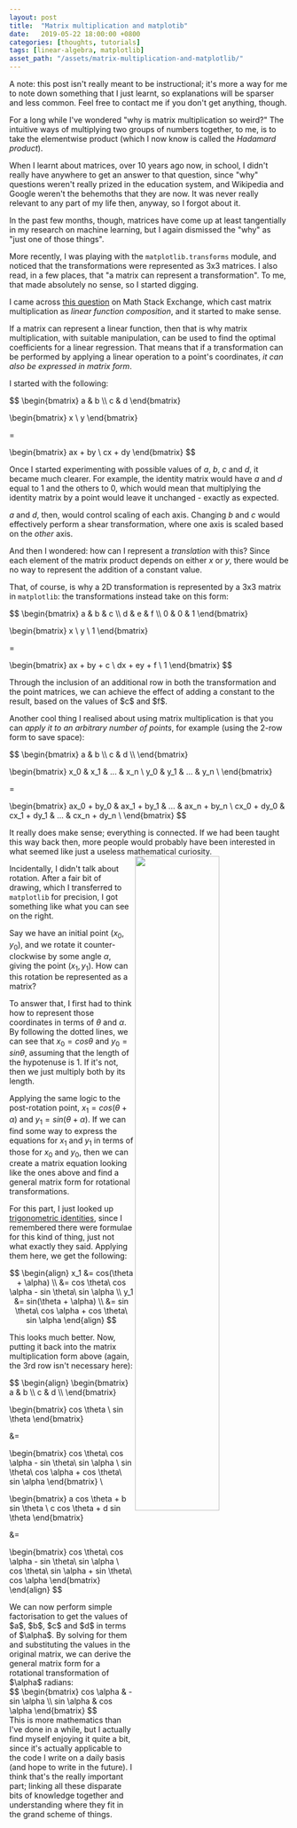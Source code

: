 ```yaml
---
layout: post
title:  "Matrix multiplication and matplotib"
date:   2019-05-22 18:00:00 +0800
categories: [thoughts, tutorials]
tags: [linear-algebra, matplotlib]
asset_path: "/assets/matrix-multiplication-and-matplotlib/"
---
```


A note: this post isn't really meant to be instructional; it's more a way for me to note down something that I just learnt, so explanations will be sparser and less common. Feel free to contact me if you don't get anything, though.

For a long while I've wondered "why is matrix multiplication so weird?" The intuitive ways of multiplying two groups of numbers together, to me, is to take the elementwise product (which I now know is called the *Hadamard product*).

When I learnt about matrices, over 10 years ago now, in school, I didn't really have anywhere to get an answer to that question, since "why" questions weren't really prized in the education system, and Wikipedia and Google weren't the behemoths that they are now. It was never really relevant to any part of my life then, anyway, so I forgot about it.

In the past few months, though, matrices have come up at least tangentially in my research on machine learning, but I again dismissed the "why" as "just one of those things".

More recently, I was playing with the `matplotlib.transforms` module, and noticed that the transformations were represented as 3x3 matrices. I also read, in a few places, that "a matrix can represent a transformation". To me, that made absolutely no sense, so I started digging.

I came across [this question](https://math.stackexchange.com/questions/31725/intuition-behind-matrix-multiplication) on Math Stack Exchange, which cast matrix multiplication as *linear function composition*, and it started to make sense.

If a matrix can represent a linear function, then that is why matrix multiplication, with suitable manipulation, can be used to find the optimal coefficients for a linear regression. That means that if a transformation can be performed by applying a linear operation to a point's coordinates, *it can also be expressed in matrix form*.

I started with the following:

<div>
$$
\begin{bmatrix}
a & b \\
c & d
\end{bmatrix}

\begin{bmatrix}
x \\
y
\end{bmatrix}

=

\begin{bmatrix}
ax + by \\
cx + dy
\end{bmatrix}
$$
</div>

Once I started experimenting with possible values of $a$, $b$, $c$ and $d$, it became much clearer. For example, the identity matrix would have $a$ and $d$ equal to 1 and the others to 0, which would mean that multiplying the identity matrix by a point would leave it unchanged - exactly as expected.

$a$ and $d$, then, would control scaling of each axis. Changing $b$ and $c$ would effectively perform a shear transformation, where one axis is scaled based on the *other* axis.

And then I wondered: how can I represent a *translation* with this? Since each element of the matrix product depends on either $x$ or $y$, there would be no way to represent the addition of a constant value.

That, of course, is why a 2D transformation is represented by a 3x3 matrix in `matplotlib`: the transformations instead take on this form:
<div>
$$
\begin{bmatrix}
a & b & c \\
d & e & f \\
0 & 0 & 1
\end{bmatrix}

\begin{bmatrix}
x \\
y \\
1
\end{bmatrix}

=

\begin{bmatrix}
ax + by + c \\
dx + ey + f \\
1
\end{bmatrix}
$$
</div>
Through the inclusion of an additional row in both the transformation and the point matrices, we can achieve the effect of adding a constant to the result, based on the values of $c$ and $f$.

Another cool thing I realised about using matrix multiplication is that you can *apply it to an arbitrary number of points*, for example (using the 2-row form to save space):
<div>
$$
\begin{bmatrix}
a & b \\
c & d \\
\end{bmatrix}

\begin{bmatrix}
x_0 & x_1 & ... & x_n \\
y_0 & y_1 & ... & y_n \\
\end{bmatrix}

=

\begin{bmatrix}
ax_0 + by_0 & ax_1 + by_1 & ... & ax_n + by_n \\
cx_0 + dy_0 & cx_1 + dy_1 & ... & cx_n + dy_n \\
\end{bmatrix}
$$
</div>
It really does make sense; everything is connected. If we had been taught this way back then, more people would probably have been interested in what seemed like just a useless mathematical curiosity.

<img src="{{ page.asset_path }}/rotation.png" width="55%" align="right"/>

Incidentally, I didn't talk about rotation. After a fair bit of drawing, which I transferred to `matplotlib` for precision, I got something like what you can see on the right.

Say we have an initial point $(x_0, y_0)$, and we rotate it counter-clockwise by some angle $\alpha$, giving the point $(x_1, y_1)$. How can this rotation be represented as a matrix?

To answer that, I first had to think how to represent those coordinates in terms of $\theta$ and $\alpha$. By following the dotted lines, we can see that $x_0 = cos \theta$ and $y_0 = sin \theta$, assuming that the length of the hypotenuse is 1. If it's not, then we just multiply both by its length. 

Applying the same logic to the post-rotation point, $x_1 = cos (\theta + \alpha)$ and $y_1 = sin (\theta + \alpha)$. If we can find some way to express the equations for $x_1$ and $y_1$ in terms of those for $x_0$ and $y_0$, then we can create a matrix equation looking like the ones above and find a general matrix form for rotational transformations.

For this part, I just looked up [trigonometric identities](https://en.wikipedia.org/wiki/List_of_trigonometric_identities#Angle_sum_and_difference_identities), since I remembered there were formulae for this kind of thing, just not what exactly they said. Applying them here, we get the following:

<div align="center">
$$
\begin{align}
x_1 &= cos(\theta + \alpha) \\
    &= cos \theta\ cos \alpha - sin \theta\ sin \alpha \\
y_1 &= sin(\theta + \alpha) \\
    &= sin \theta\ cos \alpha + cos \theta\ sin \alpha
\end{align}
$$
</div>

This looks much better. Now, putting it back into the matrix multiplication form above (again, the 3rd row isn't necessary here):
<div>
$$
\begin{align}
\begin{bmatrix}
a & b \\
c & d \\
\end{bmatrix}

\begin{bmatrix}
cos \theta \\
sin \theta
\end{bmatrix}

&=

\begin{bmatrix}
cos \theta\ cos \alpha - sin \theta\ sin \alpha \\
sin \theta\ cos \alpha + cos \theta\ sin \alpha
\end{bmatrix} \\

\begin{bmatrix}
a cos \theta + b sin \theta \\
c cos \theta + d sin \theta
\end{bmatrix}

&=

\begin{bmatrix}
cos \theta\ cos \alpha - sin \theta\ sin \alpha \\
cos \theta\ sin \alpha + sin \theta\ cos \alpha
\end{bmatrix}
\end{align}
$$
</div>
We can now perform simple factorisation to get the values of $a$, $b$, $c$ and $d$ in terms of $\alpha$. By solving for them and substituting the values in the original matrix, we can derive the general matrix form for a rotational transformation of $\alpha$ radians:
<div>
$$
\begin{bmatrix}
cos \alpha & -sin \alpha \\
sin \alpha &  cos \alpha
\end{bmatrix}
$$
</div>
This is more mathematics than I've done in a while, but I actually find myself enjoying it quite a bit, since it's actually applicable to the code I write on a daily basis (and hope to write in the future). I think that's the really important part; linking all these disparate bits of knowledge together and understanding where they fit in the grand scheme of things.